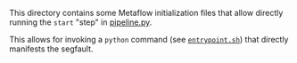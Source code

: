 This directory contains some Metaflow initialization files that allow directly running the `start` "step" in [pipeline.py](../../pipeline.py).

This allows for invoking a `python` command (see [`entrypoint.sh`](../../entrypoint.sh)) that directly manifests the segfault.
